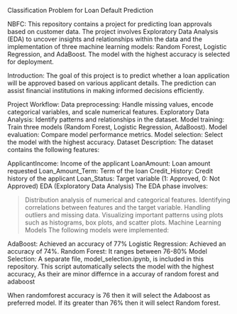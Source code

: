 Classification Problem for Loan Default Prediction

NBFC:
This repository contains a project for predicting loan approvals based on customer data. The project involves Exploratory Data Analysis (EDA) to uncover insights and relationships within the data and the implementation of three machine learning models: Random Forest, Logistic Regression, and AdaBoost. The model with the highest accuracy is selected for deployment.

Introduction:
The goal of this project is to predict whether a loan application will be approved based on various applicant details. The prediction can assist financial institutions in making informed decisions efficiently.

Project Workflow:
Data preprocessing: Handle missing values, encode categorical variables, and scale numerical features.
Exploratory Data Analysis: Identify patterns and relationships in the dataset.
Model training: Train three models (Random Forest, Logistic Regression, AdaBoost).
Model evaluation: Compare model performance metrics. 
Model selection: Select the model with the highest accuracy. 
Dataset Description: The dataset contains the following features:

ApplicantIncome: Income of the applicant
LoanAmount: Loan amount requested
Loan_Amount_Term: Term of the loan
Credit_History: Credit history of the applicant
Loan_Status: Target variable (1: Approved, 0: Not Approved)
EDA (Exploratory Data Analysis) The EDA phase involves:

> Distribution analysis of numerical and categorical features. 
> Identifying correlations between features and the target variable.
> Handling outliers and missing data. 
> Visualizing important patterns using plots such as histograms, box plots, and scatter plots.
> Machine Learning Models The following models were implemented:

AdaBoost: Achieved an accuracy of 77% 
Logistic Regression: Achieved an accuracy of 74%. 
Random Forest: It ranges between 76-80% 
Model Selection: A separate file, model_selection.ipynb, is included in this repository. This script automatically selects the model with the highest accuracy, As their are minor differnce in a accuray of random forest and adaboost

When randomforest accuracy is 76 then it will select the Adaboost as preferred model. If its greater than 76% then it will select Random forest.

